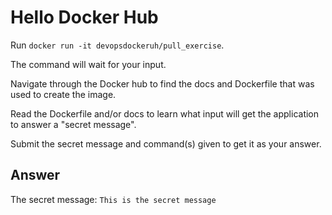 # Hello Docker Hub

Run `docker run -it devopsdockeruh/pull_exercise`.

The command will wait for your input.

Navigate through the Docker hub to find the docs and Dockerfile that was used to create the image.

Read the Dockerfile and/or docs to learn what input will get the application to answer a "secret message".

Submit the secret message and command(s) given to get it as your answer.

## Answer

The secret message: `This is the secret message`